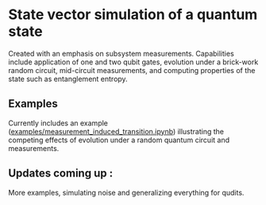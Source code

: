 # State vector simulation of a quantum state

Created with an emphasis on subsystem measurements. Capabilities include application of one and two qubit gates, evolution under a brick-work random circuit, mid-circuit measurements, and computing properties of the state such as entanglement entropy.


## Examples

Currently includes an example ([examples/measurement_induced_transition.ipynb](https://github.com/saumya-shivam/state_vector_simulation/blob/master/examples/measurement_induced_transition.ipynb)) illustrating the competing effects of evolution under a random quantum circuit and measurements.


## Updates coming up :

More examples, simulating noise and generalizing everything for qudits.

